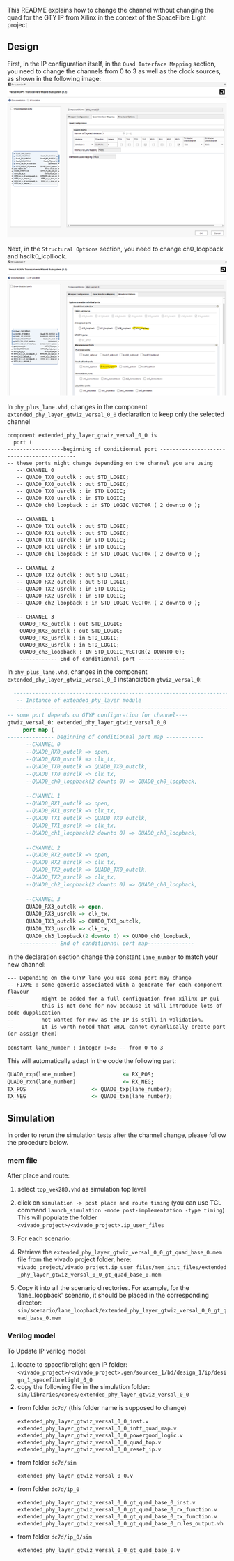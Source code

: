 This README explains how to change the channel without changing the quad for the GTY IP from Xilinx in the context of the SpaceFibre Light project

## Design

First, in the IP configuration itself, in the `Quad Interface Mapping` section, you need to change the channels from 0 to 3 as well as the clock sources, as shown in the following image:
![](assets/Quad_config.png)

Next, in the `Structural Options` section, you need to change ch0_loopback and hsclk0_lcplllock.
![](assets/Structural_Option.png)

In `phy_plus_lane.vhd`,  changes in the component `extended_phy_layer_gtwiz_versal_0_0` declaration to keep only the selected channel

```
component extended_phy_layer_gtwiz_versal_0_0 is
  port (
------------------beginning of conditionnal port -------------------------------------------
-- these ports might change depending on the channel you are using
   -- CHANNEL 0
   -- QUAD0_TX0_outclk : out STD_LOGIC;
   -- QUAD0_RX0_outclk : out STD_LOGIC;
   -- QUAD0_TX0_usrclk : in STD_LOGIC;
   -- QUAD0_RX0_usrclk : in STD_LOGIC;
   -- QUAD0_ch0_loopback : in STD_LOGIC_VECTOR ( 2 downto 0 );
   
   -- CHANNEL 1
   -- QUAD0_TX1_outclk : out STD_LOGIC;
   -- QUAD0_RX1_outclk : out STD_LOGIC;
   -- QUAD0_TX1_usrclk : in STD_LOGIC;
   -- QUAD0_RX1_usrclk : in STD_LOGIC;
   -- QUAD0_ch1_loopback : in STD_LOGIC_VECTOR ( 2 downto 0 );

   -- CHANNEL 2
   -- QUAD0_TX2_outclk : out STD_LOGIC;
   -- QUAD0_RX2_outclk : out STD_LOGIC;
   -- QUAD0_TX2_usrclk : in STD_LOGIC;
   -- QUAD0_RX2_usrclk : in STD_LOGIC;
   -- QUAD0_ch2_loopback : in STD_LOGIC_VECTOR ( 2 downto 0 );

   -- CHANNEL 3
    QUAD0_TX3_outclk : out STD_LOGIC;
    QUAD0_RX3_outclk : out STD_LOGIC;
    QUAD0_TX3_usrclk : in STD_LOGIC;
    QUAD0_RX3_usrclk : in STD_LOGIC;
    QUAD0_ch3_loopback : IN STD_LOGIC_VECTOR(2 DOWNTO 0);
    ------------ End of conditionnal port ---------------
```

In `phy_plus_lane.vhd`,  changes in the component `extended_phy_layer_gtwiz_versal_0_0` instanciation `gtwiz_versal_0`: 

```vhdl
  ------------------------------------------------------------------------------
   -- Instance of extended_phy_layer module
   ------------------------------------------------------------------------------
-- some port depends on GTYP configuration for channel----
gtwiz_versal_0: extended_phy_layer_gtwiz_versal_0_0
     port map (
--------------- beginning of conditionnal port map ------------
      --CHANNEL 0
      --QUAD0_RX0_outclk => open,
      --QUAD0_RX0_usrclk => clk_tx,
      --QUAD0_TX0_outclk => QUAD0_TX0_outclk,
      --QUAD0_TX0_usrclk => clk_tx,
      --QUAD0_ch0_loopback(2 downto 0) => QUAD0_ch0_loopback,

      --CHANNEL 1
      --QUAD0_RX1_outclk => open,
      --QUAD0_RX1_usrclk => clk_tx,
      --QUAD0_TX1_outclk => QUAD0_TX0_outclk,
      --QUAD0_TX1_usrclk => clk_tx,
      --QUAD0_ch1_loopback(2 downto 0) => QUAD0_ch0_loopback,
   
      --CHANNEL 2
      --QUAD0_RX2_outclk => open,
      --QUAD0_RX2_usrclk => clk_tx,
      --QUAD0_TX2_outclk => QUAD0_TX0_outclk,
      --QUAD0_TX2_usrclk => clk_tx,
      --QUAD0_ch2_loopback(2 downto 0) => QUAD0_ch0_loopback,

      --CHANNEL 3
      QUAD0_RX3_outclk => open,
      QUAD0_RX3_usrclk => clk_tx,
      QUAD0_TX3_outclk => QUAD0_TX0_outclk,
      QUAD0_TX3_usrclk => clk_tx,
      QUAD0_ch3_loopback(2 downto 0) => QUAD0_ch0_loopback,
    ------------ End of conditionnal port map---------------
```

in the declaration section change the constant `lane_number` to match your new channel:
```
--- Depending on the GTYP lane you use some port may change 
-- FIXME : some generic associated with a generate for each component flavour
--         might be added for a full configuation from xilinx IP gui
--         this is not done for now because it will introduce lots of code dupplication
--         not wanted for now as the IP is still in validation.
--         It is worth noted that VHDL cannot dynamlically create port (or assign them)

constant lane_number : integer :=3; -- from 0 to 3
```

This will automatically adapt in the code the following part:
```vhdl
QUAD0_rxp(lane_number)               <= RX_POS;
QUAD0_rxn(lane_number)               <= RX_NEG;
TX_POS                     <= QUAD0_txp(lane_number);
TX_NEG                     <= QUAD0_txn(lane_number);
```


## Simulation
In order to rerun the simulation tests after the channel change, please follow the procedure below.

### mem file
 After place and route:
1. select `top_vek280.vhd` as simulation top level

2. click on `simulation -> post place and route timing` (you can use TCL command `launch_simulation -mode post-implementation -type timing`)
   This will populate the folder `<vivado_project>/<vivado_project>.ip_user_files`

3. For each scenario:
  1. Retrieve the `extended_phy_layer_gtwiz_versal_0_0_gt_quad_base_0.mem` file from the vivado project folder, here: `vivado_project/vivado_project.ip_user_files/mem_init_files/extended_phy_layer_gtwiz_versal_0_0_gt_quad_base_0.mem`

  2. Copy it into all the scenario directories. For example, for the 'lane_loopback' scenario, it should be placed in the corresponding director: `sim/scenario/lane_loopback/extended_phy_layer_gtwiz_versal_0_0_gt_quad_base_0.mem`

### Verilog model
To Update IP verilog model:
1. locate to spacefibrelight gen IP folder: `<vivado_project>/<vivado_project>.gen/sources_1/bd/design_1/ip/design_1_spacefibrelight_0_0`
2. copy the following file in the simulation folder: `sim/libraries/cores/extended_phy_layer_gtwiz_versal_0_0`
  - from folder `dc7d/` (this folder name is supposed to change)
    ```
    extended_phy_layer_gtwiz_versal_0_0_inst.v
    extended_phy_layer_gtwiz_versal_0_0_intf_quad_map.v
    extended_phy_layer_gtwiz_versal_0_0_powergood_logic.v
    extended_phy_layer_gtwiz_versal_0_0_quad_top.v
    extended_phy_layer_gtwiz_versal_0_0_reset_ip.v
    ```
  - from folder `dc7d/sim`
    ```
    extended_phy_layer_gtwiz_versal_0_0.v
    ```
  - from folder `dc7d/ip_0`
    ```
    extended_phy_layer_gtwiz_versal_0_0_gt_quad_base_0_inst.v
    extended_phy_layer_gtwiz_versal_0_0_gt_quad_base_0_rx_function.v
    extended_phy_layer_gtwiz_versal_0_0_gt_quad_base_0_tx_function.v
    extended_phy_layer_gtwiz_versal_0_0_gt_quad_base_0_rules_output.vh
    ```
  - from folder `dc7d/ip_0/sim`
    ```
    extended_phy_layer_gtwiz_versal_0_0_gt_quad_base_0.v
    ``` 
